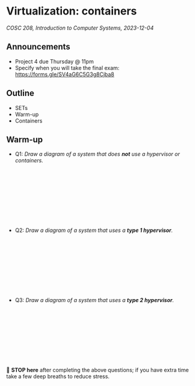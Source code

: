 # Virtualization: containers
_COSC 208, Introduction to Computer Systems, 2023-12-04_

## Announcements
* Project 4 due Thursday @ 11pm
* Specify when you will take the final exam: https://forms.gle/SV4aG6C5G3g8Cjba8

## Outline
* SETs
* Warm-up
* Containers

## Warm-up

* Q1: _Draw a diagram of a system that does **not** use a hypervisor or containers._

<p style="height:10em;"></p>

* Q2: _Draw a diagram of a system that uses a **type 1 hypervisor**._

<p style="height:10em;"></p>

* Q3: _Draw a diagram of a system that uses a **type 2 hypervisor**._

<p style="height:10em;"></p>

🛑 **STOP here** after completing the above questions; if you have extra time take a few deep breaths to reduce stress.
